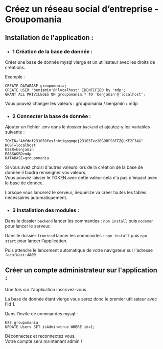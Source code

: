 # Créez un réseau social d’entreprise - Groupomania

## Installation de l'application :

* ### 1 Création de la base de donnée :

Créer une base de donnée mysql vierge et un utilisateur avec les droits de créations.  

Exemple :

    CREATE DATABASE groupomania;
    CREATE USER 'benjamin'@'localhost' IDENTIFIED by 'mdp';
    GRANT ALL PRIVILEGES ON groupomania.* TO 'benjamin'@'localhost';

Vous pouvez changer les valeurs : groupomania / benjamin / mdp

* ### 2 Connecter la base de donnée :

Ajouter un fichier .env dans le dossier ``backend`` et ajoutez-y les variables suivante :
    
    TOKEN="Abfdof231059fesfnbtiqpgmgej23105Fez20G9BFS8FEZQLKF2F34G"
    HOST=localhost
    USER=benjamin
    PASSWORD=mdp
    DATABASE=groupomania

Si vous avez choisi d'autres valeurs lors de la création de la base de donnée il faudra renseigner vos valeurs.  
Vous pouvez laisser le TOKEN avec cette valeur cela n'a pas d'impact avec la base de donnée. 
 
Lorsque vous lancerez le serveur, Sequelize va créer toutes les tables nécéssaires automatiquement.

* ### 3  Installation des modules :

Dans le dossier ``backend`` lancer les commandes : ``npm install`` puis ``nodemon`` pour lancer le serveur.

Dans le dossier ``frontend`` lancer les commandes : ``npm install`` puis ``npm start`` pour lancer l'application.

Puis attendre le lancement automatique de votre navigateur sur l'adresse *`localhost:4800`*

## Créer un compte administrateur sur l'application :

Une fois sur l'application inscrivez-vous.  

La base de donnée étant vierge vous serez donc le premier utilisateur avec l'id 1.

Dans l'invite de commandes mysql :

    USE groupomania
    UPDATE Users SET isAdmin=true WHERE id=1;

Déconnectez et reconnectez vous.   
Votre compte sera maintenant admin !

